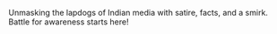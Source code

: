 Unmasking the lapdogs of Indian media with satire, facts, and a smirk. Battle for awareness starts here!
